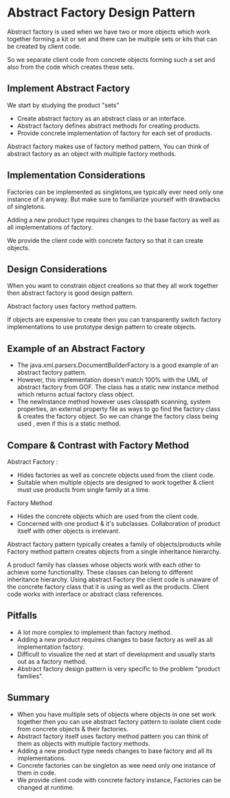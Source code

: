 # Abstract Factory Design Pattern

Abstract factory is used when we have two or more objects which work together forming a kit or set and there can be
multiple sets or kits that can be created by client code.

So we separate client code from concrete objects forming such a set and also from the code which creates these sets.

## Implement Abstract Factory

We start by studying the product "sets"

- Create abstract factory as an abstract class or an interface.
- Abstract factory defines abstract methods for creating products.
- Provide concrete implementation of factory for each set of products.

Abstract factory makes use of factory method pattern, You can think of abstract factory as an object with multiple
factory methods.

## Implementation Considerations

Factories can be implemented as singletons,we typically ever need only one instance of it anyway.
But make sure to familiarize yourself with drawbacks of singletons.

Adding a new product type requires changes to the base factory as well as all implementations of factory.

We provide the client code with concrete factory so that it can create objects.

## Design Considerations

When you want to constrain object creations so that they all work together then abstract factory is good design pattern.

Abstract factory uses factory method pattern.

If objects are expensive to create then you can transparently switch factory implementations to use prototype design
pattern to create objects.

## Example of an Abstract Factory

- The java.xml.parsers.DocumentBuilderFactory is a good example of an abstract factory pattern.
- However, this implementation doesn't match 100% with the UML of abstract factory from GOF. The class has a static new
  instance method which returns actual factory class object.
- The newInstance method however uses classpath scanning, system properties, an external property file as ways to go
  find the factory class & creates the factory object. So we can change the factory class being used , even if this is a
  static method.

## Compare & Contrast with Factory Method

Abstract Factory :

- Hides factories as well as concrete objects used from the client code.
- Suitable when multiple objects are designed to work together & client must use products from single family at a time.

Factory Method

- Hides the concrete objects which are used from the client code.
- Concerned with one product & it's subclasses. Collaboration of product itself with other objects is irrelevant.

Abstract factory pattern typically creates a family of objects/products while Factory method pattern creates objects
from a single inheritance hierarchy.

A product family has classes whose objects work with each other to achieve some functionality.
These classes can belong to different inheritance hierarchy.
Using abstract Factory the client code is unaware of the concrete factory class that it is using as well as the
products. Client code works with interface or abstract class references.

## Pitfalls

- A lot more complex to implement than factory method.
- Adding a new product requires changes to base factory as well as all implementation factory.
- Difficult to visualize the ned at start of development and usually starts out as a factory method.
- Abstract factory design pattern is very specific to the problem "product families".

## Summary

- When you have multiple sets of objects where objects in one set work together then you can use abstract factory
  pattern to isolate client code from concrete objects & their factories.
- Abstract factory itself uses factory method pattern you can think of them as objects with multiple factory methods.
- Adding a new product type needs changes to base factory and all its implementations.
- Concrete factories can be singleton as wee need only one instance of them in code.
- We provide client code with concrete factory instance, Factories can be changed at runtime.
